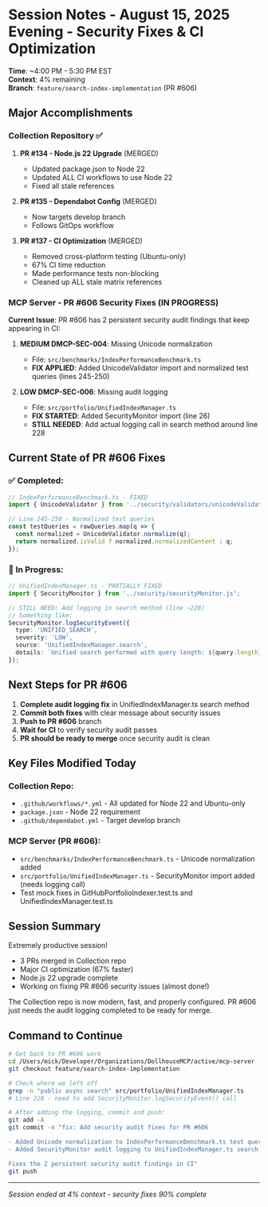 # Session Notes - August 15, 2025 Evening - Security Fixes & CI Optimization

**Time**: ~4:00 PM - 5:30 PM EST  
**Context**: 4% remaining  
**Branch**: `feature/search-index-implementation` (PR #606)

## Major Accomplishments

### Collection Repository ✅

1. **PR #134 - Node.js 22 Upgrade** (MERGED)
   - Updated package.json to Node 22
   - Updated ALL CI workflows to use Node 22
   - Fixed all stale references

2. **PR #135 - Dependabot Config** (MERGED)
   - Now targets develop branch
   - Follows GitOps workflow

3. **PR #137 - CI Optimization** (MERGED)
   - Removed cross-platform testing (Ubuntu-only)
   - 67% CI time reduction
   - Made performance tests non-blocking
   - Cleaned up ALL stale matrix references

### MCP Server - PR #606 Security Fixes (IN PROGRESS)

**Current Issue**: PR #606 has 2 persistent security audit findings that keep appearing in CI:

1. **MEDIUM DMCP-SEC-004**: Missing Unicode normalization
   - File: `src/benchmarks/IndexPerformanceBenchmark.ts`
   - **FIX APPLIED**: Added UnicodeValidator import and normalized test queries (lines 245-250)

2. **LOW DMCP-SEC-006**: Missing audit logging  
   - File: `src/portfolio/UnifiedIndexManager.ts`
   - **FIX STARTED**: Added SecurityMonitor import (line 26)
   - **STILL NEEDED**: Add actual logging call in search method around line 228

## Current State of PR #606 Fixes

### ✅ Completed:
```typescript
// IndexPerformanceBenchmark.ts - FIXED
import { UnicodeValidator } from '../security/validators/unicodeValidator.js';

// Line 245-250 - Normalized test queries
const testQueries = rawQueries.map(q => {
  const normalized = UnicodeValidator.normalize(q);
  return normalized.isValid ? normalized.normalizedContent : q;
});
```

### 🔄 In Progress:
```typescript
// UnifiedIndexManager.ts - PARTIALLY FIXED
import { SecurityMonitor } from '../security/securityMonitor.js';

// STILL NEED: Add logging in search method (line ~228)
// Something like:
SecurityMonitor.logSecurityEvent({
  type: 'UNIFIED_SEARCH',
  severity: 'LOW',
  source: 'UnifiedIndexManager.search',
  details: `Unified search performed with query length: ${query.length}`
});
```

## Next Steps for PR #606

1. **Complete audit logging fix** in UnifiedIndexManager.ts search method
2. **Commit both fixes** with clear message about security issues
3. **Push to PR #606** branch
4. **Wait for CI** to verify security audit passes
5. **PR should be ready to merge** once security audit is clean

## Key Files Modified Today

### Collection Repo:
- `.github/workflows/*.yml` - All updated for Node 22 and Ubuntu-only
- `package.json` - Node 22 requirement
- `.github/dependabot.yml` - Target develop branch

### MCP Server (PR #606):
- `src/benchmarks/IndexPerformanceBenchmark.ts` - Unicode normalization added
- `src/portfolio/UnifiedIndexManager.ts` - SecurityMonitor import added (needs logging call)
- Test mock fixes in GitHubPortfolioIndexer.test.ts and UnifiedIndexManager.test.ts

## Session Summary

Extremely productive session! 
- 3 PRs merged in Collection repo
- Major CI optimization (67% faster)
- Node.js 22 upgrade complete
- Working on fixing PR #606 security issues (almost done!)

The Collection repo is now modern, fast, and properly configured. PR #606 just needs the audit logging completed to be ready for merge.

## Command to Continue

```bash
# Get back to PR #606 work
cd /Users/mick/Developer/Organizations/DollhouseMCP/active/mcp-server
git checkout feature/search-index-implementation

# Check where we left off
grep -n "public async search" src/portfolio/UnifiedIndexManager.ts
# Line 228 - need to add SecurityMonitor.logSecurityEvent() call

# After adding the logging, commit and push:
git add -A
git commit -m "fix: Add security audit fixes for PR #606

- Added Unicode normalization to IndexPerformanceBenchmark.ts test queries (DMCP-SEC-004)
- Added SecurityMonitor audit logging to UnifiedIndexManager.ts search method (DMCP-SEC-006)

Fixes the 2 persistent security audit findings in CI"
git push
```

---
*Session ended at 4% context - security fixes 90% complete*
